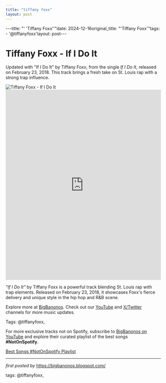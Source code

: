 ```yaml
---
title: "tiffany foxx"
layout: post
---
```

---title: "' 'Tiffany Foxx''"date: 2024-12-16original_title: "'Tiffany Foxx'"tags:  - '@tiffanyfoxx'layout: post---<!-- Title of the Post --><h1 >Tiffany Foxx - If I Do It</h1> <!-- Introductory Text --><p >Updated with "If I Do It" by Tiffany Foxx, from the single *If I Do It*, released on February 23, 2018. This track brings a fresh take on St. Louis rap with a strong trap influence.</p> <!-- Featured Image --><div > <img src="https://i.ytimg.com/vi/2xbuJwVgbIc/hq720.jpg?sqp=-oaymwEhCK4FEIIDSFryq4qpAxMIARUAAAAAGAElAADIQj0AgKJD&rs=AOn4CLCMIy0feIvReZ_umeue65zVAY6ZYw" alt="Tiffany Foxx - If I Do It" /></div> <!-- YouTube Video Embed --><div > <iframe width="100%" height="617" src="https://www.youtube.com/embed/DsDwHuTmM6E" title="Tiffany Foxx - If I Do It (Visuals)" frameborder="0" allow="accelerometer; autoplay; clipboard-write; encrypted-media; gyroscope; picture-in-picture; web-share" referrerpolicy="strict-origin-when-cross-origin" allowfullscreen></iframe></div> <!-- Song Information --><div > <p><em>"If I Do It"</em> by Tiffany Foxx is a powerful track blending St. Louis rap with trap elements. Released on February 23, 2018, it showcases Foxx's fierce delivery and unique style in the hip hop and R&B scene.</p></div> <!-- Footer Links --><div > <p>Explore more at <a href="https://bigbanonos.blogspot.com/" target="_blank">BigBanonos</a>. Check out our <a href="https://www.youtube.com/@BigBanonos" target="_blank">YouTube</a> and <a href="https://x.com/bigbanonos" target="_blank">X/Twitter</a> channels for more music updates.</p></div> <!-- Tags --><p >Tags: @tiffanyfoxx,</p><!--Subscribe and Playlist Links--><div>    <p>For more exclusive tracks not on Spotify, subscribe to <a href="https://www.youtube.com/@BigBanonos" target="_blank">BigBanonos on YouTube</a> and explore their curated playlist of the best songs <strong>#NotOnSpotify</strong>.</p>    <p><a href="https://www.youtube.com/playlist?list=PLtuNtuTatqI0kFahUCbtbfenC_ET5O_tr" target="_blank">Best Songs #NotOnSpotify Playlist<br /></a></p></div><hr /><p><em>first posted by</em> <a href="https://bigbanonos.blogspot.com/" rel="noopener" target="_new">https://bigbanonos.blogspot.com/</a></p><p>tags: @tiffanyfoxx,</p>